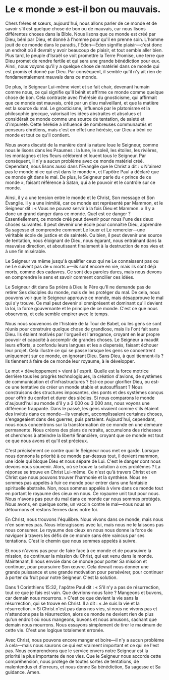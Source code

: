 # Le « monde » est-il bon ou mauvais.

Chers frères et sœurs, aujourd'hui, nous allons parler de ce monde et de savoir s'il est quelque chose de bon ou de mauvais, car nous lisons différentes choses dans la Bible. Nous lisons que ce monde est créé par Dieu, béni par Dieu, et donné à l'homme pour qu'il en prenne soin. L'homme jouit de ce monde dans le paradis, l'Éden—Éden signifie plaisir—c'est donc un endroit où il devrait y avoir beaucoup de plaisir, et tout semble aller bien. Plus tard, le peuple d'Israël se voit promettre la Terre Promise, une terre que Dieu promet de rendre fertile et qui sera une grande bénédiction pour eux. Ainsi, nous voyons qu'il y a quelque chose de matériel dans ce monde qui est promis et donné par Dieu. Par conséquent, il semble qu'il n'y ait rien de fondamentalement mauvais dans ce monde.

De plus, le Seigneur Lui-même vient et se fait chair, devenant humain comme nous, ce qui signifie qu'Il bénit et affirme ce monde comme quelque chose de bon. Cela contraste avec l'hérésie du gnosticisme, qui affirmait que ce monde est mauvais, créé par un dieu malveillant, et que la matière est la source du mal. Le gnosticisme, influencé par le platonisme et la philosophie grecque, valorisait les idées abstraites et absolues et considérait ce monde comme une source de tentation, de saleté et d'impureté. Cette hérésie a influencé de nombreuses communautés et penseurs chrétiens, mais c'est en effet une hérésie, car Dieu a béni ce monde et tout ce qu'il contient.

Nous avons discuté de la manière dont la nature loue le Seigneur, comme nous le lisons dans les Psaumes : la lune, le soleil, les étoiles, les rivières, les montagnes et les fleurs célèbrent et louent tous le Seigneur. Par conséquent, il n'y a aucun problème avec ce monde matériel créé. Cependant, nous lisons aussi dans l'Évangile que le Christ a dit : « N'aimez pas le monde ni ce qui est dans le monde », et l'apôtre Paul a déclaré que ce monde gît dans le mal. De plus, le Seigneur parle du « prince de ce monde », faisant référence à Satan, qui a le pouvoir et le contrôle sur ce monde.

Ainsi, il y a une tension entre le monde et le Christ, Son message et Son Évangile. Il y a une inimitié, car ce monde est représenté par Mammon, et le Seigneur dit : « Vous ne pouvez servir à la fois Dieu et Mammon. » Il y a donc un grand danger dans ce monde. Quel est ce danger ? Essentiellement, ce monde créé peut devenir pour nous l'une des deux choses suivantes. Il peut devenir une école pour connaître Dieu, apprendre Sa sagesse et comprendre comment Le louer et Le remercier—une véritable école de justice et de sainteté. Ou bien, il peut devenir une source de tentation, nous éloignant de Dieu, nous égarant, nous entraînant dans la mauvaise direction, et aboutissant finalement à la destruction de nos vies et à une fin misérable.

Le Seigneur va même jusqu'à qualifier ceux qui ne Le connaissent pas ou ne Le suivent pas de « morts »—ils sont encore en vie, mais ils sont déjà morts, comme des cadavres. Ce sont des paroles dures, mais nous devons en comprendre le sens et savoir comment concilier ces idées.

Le Seigneur dit dans Sa prière à Dieu le Père qu'Il ne demande pas de retirer Ses disciples du monde, mais de les protéger du mal. De cela, nous pouvons voir que le Seigneur approuve ce monde, mais désapprouve le mal qui s'y trouve. Ce mal peut devenir si omniprésent et dominant qu'il devient la loi, la force gouvernante et le principe de ce monde. C'est ce que nous observons, et cela semble empirer avec le temps.

Nous nous souvenons de l'histoire de la Tour de Babel, où les gens se sont réunis pour construire quelque chose de grandiose, mais ils l'ont fait sans Dieu. Ils étaient motivés par l'orgueil et l'arrogance, croyant en leur propre pouvoir et capacité à accomplir de grandes choses. Le Seigneur a maudit leurs efforts, a confondu leurs langues et les a dispersés, faisant échouer leur projet. Cela illustre ce qui se passe lorsque les gens se concentrent uniquement sur ce monde, en ignorant Dieu. Sans Dieu, à quoi tiennent-ils ? Ils tiennent à faire de ce monde leur royaume, à le développer.

Le mot « développement » vient à l'esprit. Quelle est la force motrice derrière tous les progrès technologiques, la création d'avions, de systèmes de communication et d'infrastructures ? Est-ce pour glorifier Dieu, ou est-ce une tentative de créer un monde stable et autosuffisant ? Nous construisons des structures imposantes, des ponts et des systèmes conçus pour offrir du confort et durer des siècles. Si nous comparons le monde d'aujourd'hui au monde d'il y a 2 000 ou 3 000 ans, nous voyons une différence frappante. Dans le passé, les gens vivaient comme s'ils étaient des invités dans ce monde—ils venaient, accomplissaient certaines choses, s'engageaient dans des guerres, puis partaient. Aujourd'hui, cependant, nous nous concentrons sur la transformation de ce monde en une demeure permanente. Nous créons des plans de retraite, accumulons des richesses et cherchons à atteindre la liberté financière, croyant que ce monde est tout ce que nous avons et qu'il est précieux.

C'est précisément ce contre quoi le Seigneur nous met en garde. Lorsque nous donnons la priorité à ce monde par-dessus tout, il devient mammon, une idole qui bloque Dieu et nous sépare de Lui. C'est le danger dont nous devons nous souvenir. Alors, où se trouve la solution à ces problèmes ? La réponse se trouve en Christ Lui-même. Ce n'est qu'à travers Christ et en Christ que nous pouvons trouver l'harmonie et la synthèse. Nous ne sommes pas appelés à fuir ce monde pour entrer dans une fantaisie spirituelle abstraite. Non, nous sommes appelés à vivre dans ce monde tout en portant le royaume des cieux en nous. Ce royaume unit tout pour nous. Nous n'avons pas peur du mal dans ce monde car nous sommes protégés. Nous avons, en quelque sorte, un vaccin contre le mal—nous nous en détournons et restons fermes dans notre foi.

En Christ, nous trouvons l'équilibre. Nous vivons dans ce monde, mais nous n'en sommes pas. Nous interagissons avec lui, mais nous ne le laissons pas nous consumer. Le royaume des cieux en nous nous donne la force de naviguer à travers les défis de ce monde sans être vaincus par ses tentations. C'est le chemin que nous sommes appelés à suivre.

Et nous n'avons pas peur de faire face à ce monde et de poursuivre la mission, de continuer la mission du Christ, qui est venu dans le monde. Maintenant, Il nous envoie dans ce monde pour porter Sa mission et continuer, pour poursuivre Son œuvre. Cela devrait nous donner une grande puissance et une grande motivation pour persévérer, pour continuer à porter du fruit pour notre Seigneur. C'est la solution.

Dans 1 Corinthiens 15:32, l'apôtre Paul dit : « S'il n'y a pas de résurrection, tout ce que je fais est vain. Que devrions-nous faire ? Mangeons et buvons, car demain nous mourrons. » C'est ce que devient la vie sans la résurrection, qui se trouve en Christ. Il a dit : « Je suis la vie et la résurrection. » Si Christ n'est pas dans nos vies, si nous ne vivons pas et n'attendons pas la résurrection, alors ce monde ne devient rien de plus qu'un endroit où nous mangeons, buvons et nous amusons, sachant que demain nous mourrons. Nous essayons simplement de tirer le maximum de cette vie. C'est une logique totalement erronée.

Avec Christ, nous pouvons encore manger et boire—il n'y a aucun problème à cela—mais nous saurons ce qui est vraiment important et ce qui ne l'est pas. Nous comprendrons que le service envers notre Seigneur est la priorité la plus importante de nos vies. Que le Seigneur nous accorde cette compréhension, nous protège de toutes sortes de tentations, de malentendus et d'erreurs, et nous donne Sa bénédiction, Sa sagesse et Sa guidance. Amen.

